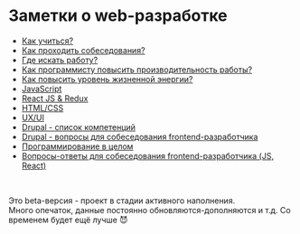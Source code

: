 # Заметки о web-разработке #

- [Как учиться?](/Learning.md)
- [Как проходить собеседования?](/Interview%20-%20notes.md)
- [Где искать работу?](/HR-company.md)
- [Как программисту повысить производительность работы?](https://raw.githubusercontent.com/Legmo/notes/master/Productivity%20increase.png)
- [Как повысить уровень жизненной энергии?](/Energy.md)
- [JavaScript](/Interview%20questions%20-%20JS.md)
- [React JS & Redux](/Interview%20questions%20-%20React%20JS.md)
- [HTML/CSS](/Interview%20%20questions%20-%20HTML-CSS.md)
- [UX/UI](/Interview%20questions%20-%20UX-UI.md)
- [Drupal - список компетенций](/List%20of%20competencies%20-%20Drupal.md)
- [Drupal - вопросы для собеседования frontend-разработчика](/Interview%20questions%20-%20Drupal%207-8.md)
- [Программирование в целом](/Interview%20questions%20-%20Programming.md)
- [Вопросы-ответы для собеседования frontend-разработчика (JS, React)](/Interview%20questions%20-%20Questions.md)

<br>

Это beta-версия - проект в стадии активного наполнения. <br>
Много опечаток, данные постоянно обновляются-дополняются и т.д. Со временем будет ещё лучше :smiling_imp: 

